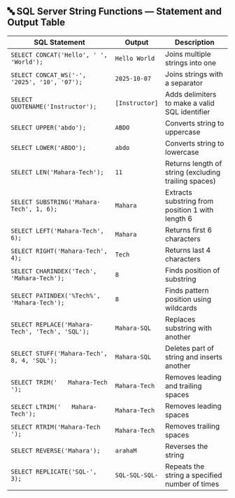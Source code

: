 ## 🔤 SQL Server String Functions — Statement and Output Table

| SQL Statement                                             | Output               | Description                                                                 |
|-----------------------------------------------------------|----------------------|-----------------------------------------------------------------------------|
| `SELECT CONCAT('Hello', ' ', 'World');`                   | `Hello World`        | Joins multiple strings into one                                             |
| `SELECT CONCAT_WS('-', '2025', '10', '07');`              | `2025-10-07`         | Joins strings with a separator                                              |
| `SELECT QUOTENAME('Instructor');`                         | `[Instructor]`       | Adds delimiters to make a valid SQL identifier                              |
| `SELECT UPPER('abdo');`                                   | `ABDO`               | Converts string to uppercase                                                |
| `SELECT LOWER('ABDO');`                                   | `abdo`               | Converts string to lowercase                                                |
| `SELECT LEN('Mahara-Tech');`                              | `11`                 | Returns length of string (excluding trailing spaces)                        |
| `SELECT SUBSTRING('Mahara-Tech', 1, 6);`                  | `Mahara`             | Extracts substring from position 1 with length 6                            |
| `SELECT LEFT('Mahara-Tech', 6);`                          | `Mahara`             | Returns first 6 characters                                                  |
| `SELECT RIGHT('Mahara-Tech', 4);`                         | `Tech`               | Returns last 4 characters                                                   |
| `SELECT CHARINDEX('Tech', 'Mahara-Tech');`                | `8`                  | Finds position of substring                                                 |
| `SELECT PATINDEX('%Tech%', 'Mahara-Tech');`               | `8`                  | Finds pattern position using wildcards                                      |
| `SELECT REPLACE('Mahara-Tech', 'Tech', 'SQL');`           | `Mahara-SQL`         | Replaces substring with another                                             |
| `SELECT STUFF('Mahara-Tech', 8, 4, 'SQL');`               | `Mahara-SQL`         | Deletes part of string and inserts another                                 |
| `SELECT TRIM('   Mahara-Tech   ');`                       | `Mahara-Tech`        | Removes leading and trailing spaces                                         |
| `SELECT LTRIM('   Mahara-Tech');`                         | `Mahara-Tech`        | Removes leading spaces                                                      |
| `SELECT RTRIM('Mahara-Tech   ');`                         | `Mahara-Tech`        | Removes trailing spaces                                                     |
| `SELECT REVERSE('Mahara');`                               | `arahaM`             | Reverses the string                                                         |
| `SELECT REPLICATE('SQL-', 3);`                            | `SQL-SQL-SQL-`       | Repeats the string a specified number of times                              |
